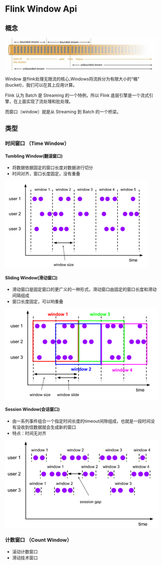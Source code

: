 # Flink Window Api

## 概念
![](Images/1.png)

Window 是flink处理无限流的核心,Windows将流拆分为有限大小的“桶” (bucket)，我们可以在其上应用计算。

Flink 认为 Batch 是 Streaming 的一个特例，所以 Flink 底层引擎是一个流式引擎，在上面实现了流处理和批处理。

而窗口（window）就是从 Streaming 到 Batch 的一个桥梁。



## 类型

### 时间窗口 （Time Window）

#### Tumbling Window(翻滚窗口)

* 将数据依据固定的窗口长度对数据进行切分
* 时间对齐，窗口长度固定，没有重叠

![](Images/2.png)

#### Sliding Window(滑动窗口)

* 滑动窗口是固定窗口的更广义的一种形式，滑动窗口由固定的窗口长度和滑动间隔组成
* 窗口长度固定，可以哟重叠

![](Images/3.png)

#### Session Window(会话窗口)

* 由一系列事件组合一个指定时间长度的timeout间隙组成，也就是一段时间没有没收到信数据就会生成新的窗口
* 特点：时间无对齐

![](Images/4.png)

### 计数窗口 （Count Window）

* 滚动计数窗口
* 滑动技术窗口





